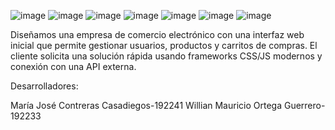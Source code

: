 ![image](https://github.com/user-attachments/assets/58944b2a-3d08-4ffb-95c8-39608fa8baf4)
![image](https://github.com/user-attachments/assets/57ce807b-9da5-47ab-a87c-1b960a969f57)
![image](https://github.com/user-attachments/assets/ffa5f7aa-d7e4-4a75-9bb0-928dc0dddcc6)
![image](https://github.com/user-attachments/assets/2e671fa9-12e3-4400-a490-8ea3b5c19c39)
![image](https://github.com/user-attachments/assets/4a7226d9-f05a-45b1-b068-53c7e5ce5000)
![image](https://github.com/user-attachments/assets/31595049-5369-458e-8e00-a634fc08e42d)
![image](https://github.com/user-attachments/assets/908bbc4f-1dad-43c2-a70e-c9e3b86fcaef)

Diseñamos una empresa de comercio electrónico con una interfaz web inicial que permite gestionar
usuarios, productos y carritos de compras. El cliente solicita una solución rápida usando
frameworks CSS/JS modernos y conexión con una API externa.

Desarrolladores:

María José Contreras Casadiegos-192241
Willian Mauricio Ortega Guerrero-192233
